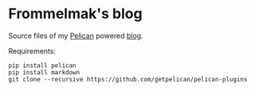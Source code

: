 Frommelmak's blog
=================

Source files of my [Pelican](https://github.com/getpelican/pelican) powered [blog](http://frommelmak.com).

Requirements:

```
pip install pelican
pip install markdown
git clone --recursive https://github.com/getpelican/pelican-plugins
```
